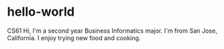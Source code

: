 # hello-world
CS61 
Hi, I'm a second year Business Informatics major. I'm from San Jose, California. I enjoy trying new food and cooking.
